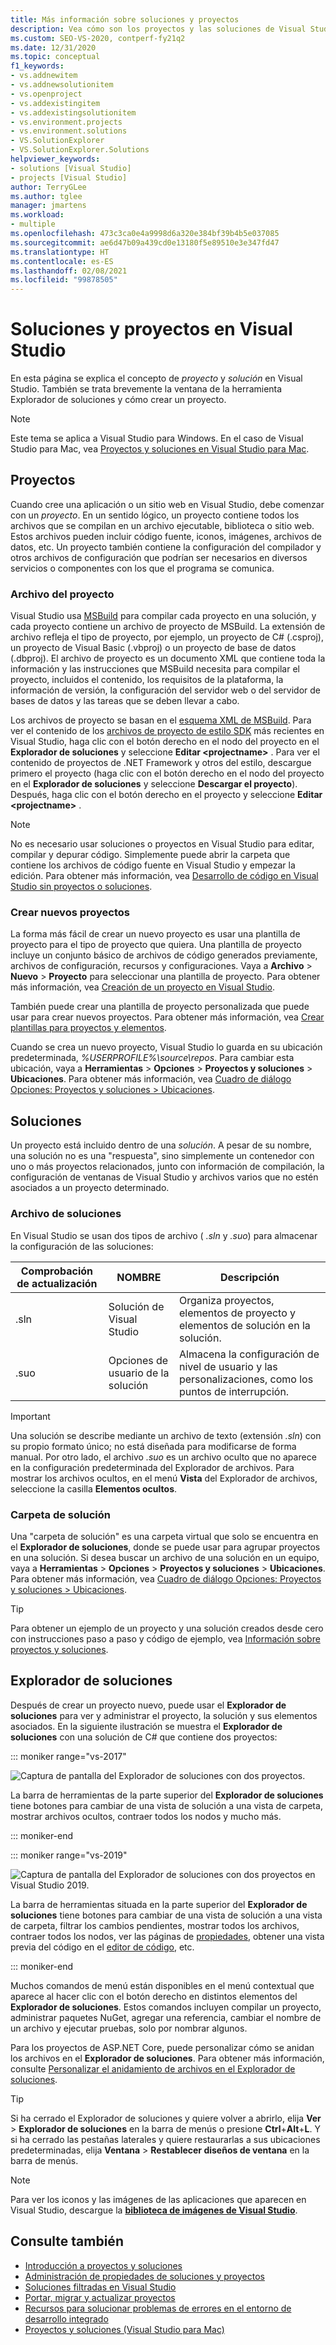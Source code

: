 ```yaml
---
title: Más información sobre soluciones y proyectos
description: Vea cómo son los proyectos y las soluciones de Visual Studio, cómo se crean proyectos nuevos a partir de una plantilla y cómo se pueden ver y administrar los proyectos en el Explorador de soluciones.
ms.custom: SEO-VS-2020, contperf-fy21q2
ms.date: 12/31/2020
ms.topic: conceptual
f1_keywords:
- vs.addnewitem
- vs.addnewsolutionitem
- vs.openproject
- vs.addexistingitem
- vs.addexistingsolutionitem
- vs.environment.projects
- vs.environment.solutions
- VS.SolutionExplorer
- VS.SolutionExplorer.Solutions
helpviewer_keywords:
- solutions [Visual Studio]
- projects [Visual Studio]
author: TerryGLee
ms.author: tglee
manager: jmartens
ms.workload:
- multiple
ms.openlocfilehash: 473c3ca0e4a9998d6a320e384bf39b4b5e037085
ms.sourcegitcommit: ae6d47b09a439cd0e13180f5e89510e3e347fd47
ms.translationtype: HT
ms.contentlocale: es-ES
ms.lasthandoff: 02/08/2021
ms.locfileid: "99878505"
---
```

# <a name="solutions-and-projects-in-visual-studio"></a>Soluciones y proyectos en Visual Studio

En esta página se explica el concepto de *proyecto* y *solución* en Visual Studio. También se trata brevemente la ventana de la herramienta Explorador de soluciones y cómo crear un proyecto.

> [!NOTE]
> Este tema se aplica a Visual Studio para Windows. En el caso de Visual Studio para Mac, vea [Proyectos y soluciones en Visual Studio para Mac](/visualstudio/mac/projects-and-solutions).

## <a name="projects"></a>Proyectos

Cuando cree una aplicación o un sitio web en Visual Studio, debe comenzar con un *proyecto*. En un sentido lógico, un proyecto contiene todos los archivos que se compilan en un archivo ejecutable, biblioteca o sitio web. Estos archivos pueden incluir código fuente, iconos, imágenes, archivos de datos, etc. Un proyecto también contiene la configuración del compilador y otros archivos de configuración que podrían ser necesarios en diversos servicios o componentes con los que el programa se comunica.

### <a name="project-file"></a>Archivo del proyecto

Visual Studio usa [MSBuild](../msbuild/msbuild.md) para compilar cada proyecto en una solución, y cada proyecto contiene un archivo de proyecto de MSBuild. La extensión de archivo refleja el tipo de proyecto, por ejemplo, un proyecto de C# (.csproj), un proyecto de Visual Basic (.vbproj) o un proyecto de base de datos (.dbproj). El archivo de proyecto es un documento XML que contiene toda la información y las instrucciones que MSBuild necesita para compilar el proyecto, incluidos el contenido, los requisitos de la plataforma, la información de versión, la configuración del servidor web o del servidor de bases de datos y las tareas que se deben llevar a cabo.

Los archivos de proyecto se basan en el [esquema XML de MSBuild](../msbuild/msbuild-project-file-schema-reference.md). Para ver el contenido de los [archivos de proyecto de estilo SDK](../msbuild/how-to-use-project-sdk.md) más recientes en Visual Studio, haga clic con el botón derecho en el nodo del proyecto en el **Explorador de soluciones** y seleccione **Editar \<projectname\>** . Para ver el contenido de proyectos de .NET Framework y otros del estilo, descargue primero el proyecto (haga clic con el botón derecho en el nodo del proyecto en el **Explorador de soluciones** y seleccione **Descargar el proyecto**). Después, haga clic con el botón derecho en el proyecto y seleccione **Editar \<projectname\>** .

> [!NOTE]
> No es necesario usar soluciones o proyectos en Visual Studio para editar, compilar y depurar código. Simplemente puede abrir la carpeta que contiene los archivos de código fuente en Visual Studio y empezar la edición. Para obtener más información, vea [Desarrollo de código en Visual Studio sin proyectos o soluciones](../ide/develop-code-in-visual-studio-without-projects-or-solutions.md).

### <a name="create-new-projects"></a>Crear nuevos proyectos

La forma más fácil de crear un nuevo proyecto es usar una plantilla de proyecto para el tipo de proyecto que quiera. Una plantilla de proyecto incluye un conjunto básico de archivos de código generados previamente, archivos de configuración, recursos y configuraciones. Vaya a **Archivo** > **Nuevo** > **Proyecto** para seleccionar una plantilla de proyecto. Para obtener más información, vea [Creación de un proyecto en Visual Studio](create-new-project.md).

También puede crear una plantilla de proyecto personalizada que puede usar para crear nuevos proyectos. Para obtener más información, vea [Crear plantillas para proyectos y elementos](../ide/creating-project-and-item-templates.md).

Cuando se crea un nuevo proyecto, Visual Studio lo guarda en su ubicación predeterminada, *%USERPROFILE%\source\repos*. Para cambiar esta ubicación, vaya a **Herramientas** > **Opciones** > **Proyectos y soluciones** > **Ubicaciones**. Para obtener más información, vea [Cuadro de diálogo Opciones: Proyectos y soluciones > Ubicaciones](./reference/projects-solutions-locations-options.md).

## <a name="solutions"></a>Soluciones

Un proyecto está incluido dentro de una *solución*. A pesar de su nombre, una solución no es una "respuesta", sino simplemente un contenedor con uno o más proyectos relacionados, junto con información de compilación, la configuración de ventanas de Visual Studio y archivos varios que no estén asociados a un proyecto determinado.

### <a name="solution-file"></a>Archivo de soluciones

En Visual Studio se usan dos tipos de archivo ( *.sln* y *.suo*) para almacenar la configuración de las soluciones:

|Comprobación de actualización|NOMBRE|Descripción|
|---------------|----------|-----------------|
|.sln|Solución de Visual Studio|Organiza proyectos, elementos de proyecto y elementos de solución en la solución.|
|.suo|Opciones de usuario de la solución|Almacena la configuración de nivel de usuario y las personalizaciones, como los puntos de interrupción.|

> [!IMPORTANT]
> Una solución se describe mediante un archivo de texto (extensión *.sln*) con su propio formato único; no está diseñada para modificarse de forma manual. Por otro lado, el archivo *.suo* es un archivo oculto que no aparece en la configuración predeterminada del Explorador de archivos. Para mostrar los archivos ocultos, en el menú **Vista** del Explorador de archivos, seleccione la casilla **Elementos ocultos**.

### <a name="solution-folder"></a>Carpeta de solución

Una "carpeta de solución" es una carpeta virtual que solo se encuentra en el **Explorador de soluciones**, donde se puede usar para agrupar proyectos en una solución. Si desea buscar un archivo de una solución en un equipo, vaya a **Herramientas** > **Opciones** > **Proyectos y soluciones** > **Ubicaciones**. Para obtener más información, vea [Cuadro de diálogo Opciones: Proyectos y soluciones > Ubicaciones](./reference/projects-solutions-locations-options.md).

> [!TIP]
> Para obtener un ejemplo de un proyecto y una solución creados desde cero con instrucciones paso a paso y código de ejemplo, vea [Información sobre proyectos y soluciones](../get-started/tutorial-projects-solutions.md).

## <a name="solution-explorer"></a>Explorador de soluciones

Después de crear un proyecto nuevo, puede usar el **Explorador de soluciones** para ver y administrar el proyecto, la solución y sus elementos asociados. En la siguiente ilustración se muestra el **Explorador de soluciones** con una solución de C# que contiene dos proyectos:

::: moniker range="vs-2017"

![Captura de pantalla del Explorador de soluciones con dos proyectos.](../ide/media/vs2015_solution_explorer.png)

La barra de herramientas de la parte superior del **Explorador de soluciones** tiene botones para cambiar de una vista de solución a una vista de carpeta, mostrar archivos ocultos, contraer todos los nodos y mucho más.

::: moniker-end

::: moniker range="vs-2019"

![Captura de pantalla del Explorador de soluciones con dos proyectos en Visual Studio 2019.](../ide/media/solution-explorer.png)

La barra de herramientas situada en la parte superior del **Explorador de soluciones** tiene botones para cambiar de una vista de solución a una vista de carpeta, filtrar los cambios pendientes, mostrar todos los archivos, contraer todos los nodos, ver las páginas de [propiedades](managing-project-and-solution-properties.md), obtener una vista previa del código en el [editor de código](writing-code-in-the-code-and-text-editor.md), etc.

::: moniker-end

Muchos comandos de menú están disponibles en el menú contextual que aparece al hacer clic con el botón derecho en distintos elementos del **Explorador de soluciones**. Estos comandos incluyen compilar un proyecto, administrar paquetes NuGet, agregar una referencia, cambiar el nombre de un archivo y ejecutar pruebas, solo por nombrar algunos.

Para los proyectos de ASP.NET Core, puede personalizar cómo se anidan los archivos en el **Explorador de soluciones**. Para obtener más información, consulte [Personalizar el anidamiento de archivos en el Explorador de soluciones](file-nesting-solution-explorer.md).

> [!TIP]
> Si ha cerrado el Explorador de soluciones y quiere volver a abrirlo, elija **Ver** > **Explorador de soluciones** en la barra de menús o presione **Ctrl**+**Alt**+**L**. Y si ha cerrado las pestañas laterales y quiere restaurarlas a sus ubicaciones predeterminadas, elija **Ventana** > **Restablecer diseños de ventana** en la barra de menús.

> [!NOTE]
> Para ver los iconos y las imágenes de las aplicaciones que aparecen en Visual Studio, descargue la [**biblioteca de imágenes de Visual Studio**](https://www.microsoft.com/download/details.aspx?id=35825).

## <a name="see-also"></a>Consulte también

- [Introducción a proyectos y soluciones](../get-started/tutorial-projects-solutions.md)
- [Administración de propiedades de soluciones y proyectos](managing-project-and-solution-properties.md)
- [Soluciones filtradas en Visual Studio](filtered-solutions.md)
- [Portar, migrar y actualizar proyectos](../porting/port-migrate-and-upgrade-visual-studio-projects.md)
- [Recursos para solucionar problemas de errores en el entorno de desarrollo integrado](./reference/resources-for-troubleshooting-integrated-development-environment-errors.md)
- [Proyectos y soluciones (Visual Studio para Mac)](/visualstudio/mac/projects-and-solutions)